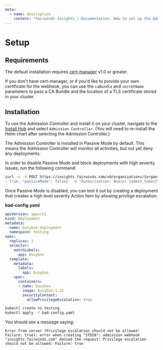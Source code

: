 ```yaml
---
meta:
  - name: description
    content: "Fairwinds Insights | Documentation. How to set up the Admission controller. "
---
```

# Setup
## Requirements
The default installation requires [cert-manager](https://cert-manager.io/docs/installation/kubernetes/)
v1.0 or greater.

If you don't have cert-manager, or if you'd like to provide your own certificate for the webhook, you can use the
`caBundle` and `secretName` parameters to pass a CA Bundle and the location of a TLS certificate
stored in your cluster.

## Installation
To use the Admission Controller and install it on your cluster, navigate to the [Install Hub](/run/agent/report-hub) and select `Admission Controller`. (You will need to re-install the Helm chart after selecting the Admission Controller.)

The Admission Controller is installed in Passive Mode by default. This means the Admission Controller will monitor all activities, but not yet deny any deployments.

In order to disable Passive Mode and block deployments with high severity issues, run the following command:
```bash
curl -v -X POST https://insights.fairwinds.com/v0/organizations/{organization}/clusters/{cluster}/admission/settings -d '{"polarisEnabled": true, "opaEnabled"
: true, "passiveMode": false}' -H "Authorization: Bearer {admin_token}" -H 'content-type:application/json'
```

Once Passive Mode is disabled, you can test it out by creating a deployment that creates a high level severity Action Item
by allowing privilige escalation:

**bad-config.yaml**
```yaml
apiVersion: apps/v1
kind: Deployment
metadata:
  name: busybox-deployment
  namespace: testing
spec:
  replicas: 1
  selector:
    matchLabels:
      app: busybox
  template:
    metadata:
      labels:
        app: busybox
    spec:
      containers:
      - name: busybox
        image: busybox:1.32
        securityContext:
          allowPrivilegeEscalation: true
```

```bash
kubectl create ns testing
kubectl apply -f bad-config.yaml
```

You should see a message saying:
```
Error from server (Privilege escalation should not be allowed: Failure: true): error when creating "STDIN": admission webhook "insights.fairwinds.com" denied the request: Privilege escalation should not be allowed: Failure: true
```


